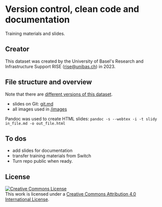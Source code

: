 # Version control, clean code and documentation

Training materials and slides.

## Creator

This dataset was created by the University of Basel's Research and Infrastructure Support RISE (rise@unibas.ch) in 2023. 

## File structure and overview

Note that there are [different versions of this dataset](https://github.com/RISE-UNIBAS/clean-code/releases).

- slides on Git: [git.md](https://github.com/RISE-UNIBAS/clean-code/tree/master/git.md)
- all images used in [/images](https://github.com/RISE-UNIBAS/clean-code/tree/master/images)

Pandoc was used to create HTML slides: `pandoc -s --webtex -i -t slidy in_file.md -o out_file.html`

## To dos

- add slides for documentation
- transfer training materials from Switch
- Turn repo public when ready.

## License

<a rel="license" href="http://creativecommons.org/licenses/by/4.0/"><img alt="Creative Commons License" style="border-width:0" src="https://i.creativecommons.org/l/by/4.0/88x31.png" /></a><br />This work is licensed under a <a rel="license" href="http://creativecommons.org/licenses/by/4.0/">Creative Commons Attribution 4.0 International License</a>.
